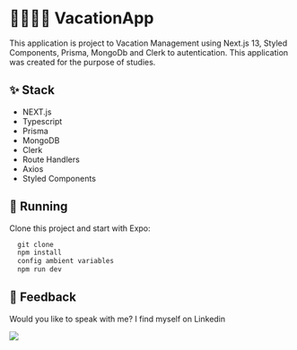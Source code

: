 # 👨‍👩‍👧‍👦 VacationApp

This application is project to Vacation Management using Next.js 13, Styled Components, Prisma, MongoDb and Clerk to autentication. This application was created for the purpose of studies.

## ✨ Stack

- NEXT.js
- Typescript
- Prisma
- MongoDB
- Clerk
- Route Handlers
- Axios
- Styled Components

## 🔧 Running

Clone this project and start with Expo:

```jsx
  git clone
  npm install
  config ambient variables
  npm run dev

```

## 📄 Feedback

Would you like to speak with me? I find myself on Linkedin <br>

<a href="https://www.linkedin.com/in/victor-avila-ciechovicz-55a172106/" target="_blank"><img src="https://img.shields.io/badge/linkedin-%230077B5.svg?style=for-the-badge&logo=linkedin&logoColor=white" target="_blank"></a>
